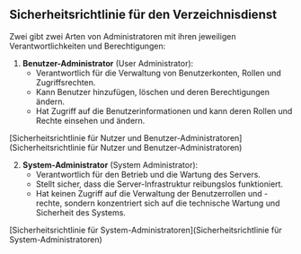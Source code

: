 ## Sicherheitsrichtlinie für den Verzeichnisdienst

Zwei gibt zwei Arten von Administratoren mit ihren jeweiligen Verantwortlichkeiten und Berechtigungen:

1. **Benutzer-Administrator** (User Administrator):
   - Verantwortlich für die Verwaltung von Benutzerkonten, Rollen und Zugriffsrechten.
   - Kann Benutzer hinzufügen, löschen und deren Berechtigungen ändern.
   - Hat Zugriff auf die Benutzerinformationen und kann deren Rollen und Rechte einsehen und ändern.

[Sicherheitsrichtlinie für Nutzer und Benutzer-Administratoren](Sicherheitsrichtlinie für Nutzer und Benutzer-Administratoren)

2. **System-Administrator** (System Administrator):
   - Verantwortlich für den Betrieb und die Wartung des Servers.
   - Stellt sicher, dass die Server-Infrastruktur reibungslos funktioniert.
   - Hat keinen Zugriff auf die Verwaltung der Benutzerrollen und -rechte, sondern konzentriert sich auf die technische Wartung und Sicherheit des Systems.

[Sicherheitsrichtlinie für System-Administratoren](Sicherheitsrichtlinie für System-Administratoren)

